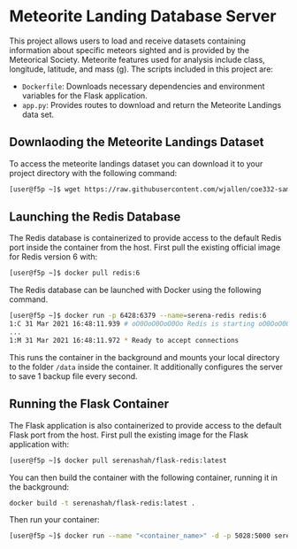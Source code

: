 # Meteorite Landing Database Server
This project allows users to load and receive datasets containing information about specific meteors sighted and is provided by the Meteorical Society. Meteorite features used for analysis include class, longitude, latitude, and mass (g). The scripts included in this project are:
- ```Dockerfile```: Downloads necessary dependencies and environment variables for the Flask application.
- ```app.py```: Provides routes to download and return the Meteorite Landings data set.  
## Downlaoding the Meteorite Landings Dataset
To access the meteorite landings dataset you can download it to your project directory with the following command:
```bash
[user@f5p ~]$ wget https://raw.githubusercontent.com/wjallen/coe332-sample-data/main/ML_Data_Sample.json
```
## Launching the Redis Database
The Redis database is containerized to provide access to the default Redis port inside the container from the host.
First pull the existing official image for Redis version 6 with:
```bash
[user@f5p ~]$ docker pull redis:6
```
The Redis database can be launched with Docker using the following command. 
```bash
[user@f5p ~]$ docker run -p 6428:6379 --name=serena-redis redis:6
1:C 31 Mar 2021 16:48:11.939 # oO0OoO0OoO0Oo Redis is starting oO0OoO0OoO0Oo
...
1:M 31 Mar 2021 16:48:11.972 * Ready to accept connections
```
This runs the container in the background and mounts your local directory to the folder ```/data``` inside the container. It additionally configures the server to save 1 backup file every second.
## Running the Flask Container
The Flask application is also containerized to provide access to the default Flask port from the host. 
First pull the existing image for the Flask application with:
```bash
[user@f5p ~]$ docker pull serenashah/flask-redis:latest
```
You can then build the container with the following container, running it in the background:
```bash
docker build -t serenashah/flask-redis:latest .
```
Then run your container:
```bash
[user@f5p ~]$ docker run --name "<container_name>" -d -p 5028:5000 serenashah/flask-redis latest
```
